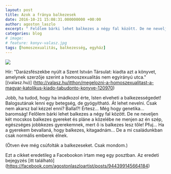 ```yaml
---
layout: post
title: Azok a fránya balkezesek
date: 2016-10-21 15:08:31.000000000 +00:00
author: agoston_laszlo
excerpt: " Felőlem bárki lehet balkezes a négy fal között. De ne neveljen két mocskos balkezes gyereket és pláne a közelébe ne menjen az én szép, egészséges jobbkezes gyerekemnek, mert ő is balkezes lesz tőle! Pfuj... Ha a gyerekem bevallaná, hogy balkezes, kitagadnám..."
categories: blog
# image:
# feature: konyv-valasz.jpg
tags: [homoszexualitás, balkezesség, egyház]
---
```


![](http://www.moltopera.hu/tar/konyv-valasz.jpg)

Hír: "Darázsfészekbe nyúlt a Szent István Társulat: kiadta azt a könyvet, amelynek szerzője szerint a homoszexualitás nem egyirányú utca." [(valasz.hu)] (http://valasz.hu/itthon/megelozni-a-homoszexualitast-a-magyar-katolikus-kiado-tabudonto-konyve-120970)

Jobb, ha tudod, hogy ha imádkozol érte, Isten elveheti a balkezességedet! Balogsutának lenni egy betegség, de gyógyítható. Át lehet nevelni. Csak nem akarsz bal kézzel enni? Ballal?! Értesz... Még hogy genetika... baromság! Felőlem bárki lehet balkezes a négy fal között. De ne neveljen két mocskos balkezes gyereket és pláne a közelébe ne menjen az én szép, egészséges jobbkezes gyerekemnek, mert ő is balkezes lesz tőle! Pfuj... Ha a gyerekem bevallaná, hogy balkezes, kitagadnám...
De a mi családunkban csak normális emberek élnek.

(Ötven éve még csúfolták a balkezeseket. Csak mondom.)

Ezt a cikket eredetileg a Facebookon írtam meg egy posztban. Az eredeti bejegyzés [itt található] (https://facebook.com/agostonlaszloartist/posts/944399145664184)
